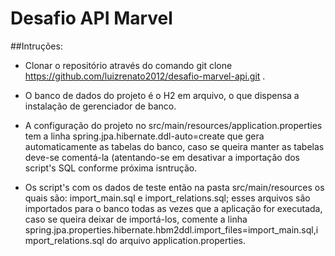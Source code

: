 # Desafio API Marvel

##Intruções:

- Clonar o repositório através do comando git clone https://github.com/luizrenato2012/desafio-marvel-api.git .

- O banco de dados do projeto é o H2 em arquivo, o que dispensa a instalação de gerenciador de banco.
- A configuração do projeto no src/main/resources/application.properties tem a linha spring.jpa.hibernate.ddl-auto=create que gera automaticamente as tabelas do banco, caso se queira manter as tabelas deve-se comentá-la (atentando-se em desativar a importação dos script's SQL conforme próxima isntrução.
- Os script's com os dados de teste então na pasta src/main/resources os quais são: import_main.sql e import_relations.sql; esses arquivos são importados para o banco todas as vezes que a aplicação for executada, caso se queira deixar de importá-los, comente a linha spring.jpa.properties.hibernate.hbm2ddl.import_files=import_main.sql,import_relations.sql do arquivo application.properties.

